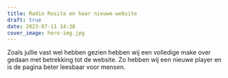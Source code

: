 ```yaml
---
title: Radio Rosita en haar nieuwe website
draft: true
date: 2023-07-11 14:38
cover_image: hero-img.jpg
---
```

Zoals jullie vast wel hebben gezien hebben wij een volledige make over gedaan met betrekking tot de website. Zo hebben wij een nieuwe player en is de pagina beter leesbaar voor mensen.